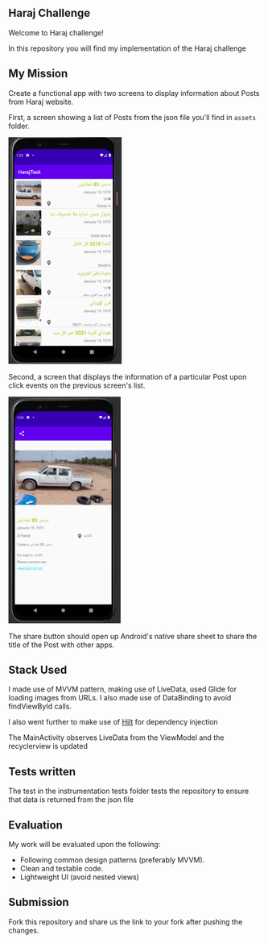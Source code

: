 ## Haraj Challenge
Welcome to Haraj challenge!

In this repository you will find my implementation of the Haraj challenge



## My Mission

Create a functional app with two screens to display information about Posts from Haraj website.

First, a screen showing a list of Posts from the json file you'll find in `assets` folder.

<img src="image1.png" height="450" alt="First Screen">

Second, a screen that displays the information of a particular Post upon click events on the previous screen's list.

<img src="image2.png" height="450" alt="Second Screen">

The share button should open up Android's native share sheet to share the title of the Post with other apps.


## Stack Used
I made use of MVVM pattern, making use of LiveData, used Glide for loading images from URLs. I also made use of DataBinding
to avoid findViewById calls.

I also went further to make use of [Hilt](https://developer.android.com/training/dependency-injection/hilt-android#hilt-and-dagger) for dependency injection

The MainActivity observes LiveData from the ViewModel and the recyclerview is updated

## Tests written
The test in the instrumentation tests folder tests the repository to ensure that data is returned from the json file

## Evaluation

My work will be evaluated upon the following:
- Following common design patterns (preferably MVVM).
- Clean and testable code.
- Lightweight UI (avoid nested views)

## Submission
Fork this repository and share us the link to your fork after pushing the changes.
